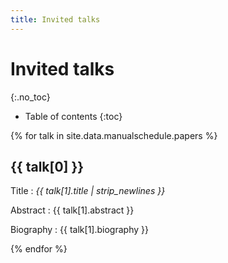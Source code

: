 ```yaml
---
title: Invited talks
---
```


# Invited talks
{:.no_toc}

* Table of contents
{:toc}

{% for talk in site.data.manualschedule.papers %}

## {{ talk[0] }}

Title
: *{{ talk[1].title | strip_newlines }}*

Abstract
: {{ talk[1].abstract }}

Biography
: {{ talk[1].biography }}

{% endfor %}
